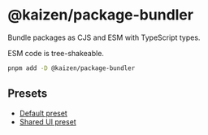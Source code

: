 # @kaizen/package-bundler

Bundle packages as CJS and ESM with TypeScript types.

ESM code is tree-shakeable.

```sh
pnpm add -D @kaizen/package-bundler
```

## Presets

- [Default preset](src/presets/default/README.md)
- [Shared UI preset](src/presets/shared-ui/README.md)
